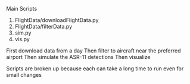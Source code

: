 
Main Scripts

1. FlightData/downloadFlightData.py
2. FlightData/filterData.py
3. sim.py
4. vis.py


First download data from a day
Then filter to aircraft near the preferred airport
Then simulate the ASR-11 detections
Then visualize

Scripts are broken up because each can take a long time to run even for small changes
